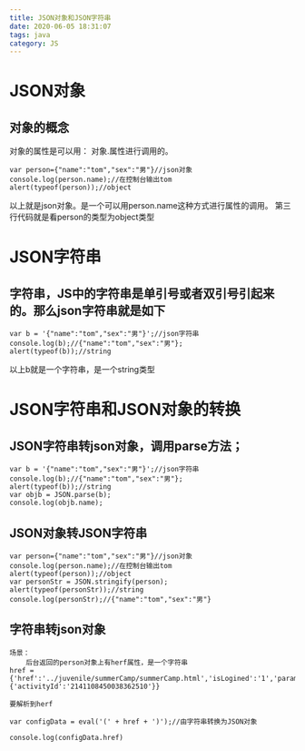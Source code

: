 ```yaml
---
title: JSON对象和JSON字符串
date: 2020-06-05 18:31:07
tags: java
category: JS
---
```

# JSON对象

## 对象的概念

对象的属性是可以用： 对象.属性进行调用的。

    var person={"name":"tom","sex":"男"}//json对象
	console.log(person.name);//在控制台输出tom
	alert(typeof(person));//object

以上就是json对象。是一个可以用person.name这种方式进行属性的调用。
第三行代码就是看person的类型为object类型

# JSON字符串

## 字符串，JS中的字符串是单引号或者双引号引起来的。那么json字符串就是如下

    var b = '{"name":"tom","sex":"男"}';//json字符串
	console.log(b);//{"name":"tom","sex":"男"};
	alert(typeof(b));//string

以上b就是一个字符串，是一个string类型

# JSON字符串和JSON对象的转换

## JSON字符串转json对象，调用parse方法；

    var b = '{"name":"tom","sex":"男"}';//json字符串
	console.log(b);//{"name":"tom","sex":"男"};
	alert(typeof(b));//string
	var objb = JSON.parse(b);
	console.log(objb.name);

## JSON对象转JSON字符串

	var person={"name":"tom","sex":"男"}//json对象
	console.log(person.name);//在控制台输出tom
	alert(typeof(person));//object
	var personStr = JSON.stringify(person);
	alert(typeof(personStr));//string
	console.log(personStr);//{"name":"tom","sex":"男"}

## 字符串转json对象

	场景：
		后台返回的person对象上有herf属性，是一个字符串
	href = {'href':'../juvenile/summerCamp/summerCamp.html','isLogined':'1','param':{'activityId':'2141108450038362510'}}

	要解析到herf

	var configData = eval('(' + href + ')');//由字符串转换为JSON对象

	console.log(configData.href)

	


